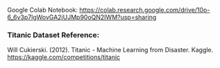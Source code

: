 Google Colab Notebook: https://colab.research.google.com/drive/10o-6_6v3p7lgWovGA2jUJMp90oQN2IWM?usp=sharing

### Titanic Dataset Reference: 
Will Cukierski. (2012). Titanic - Machine Learning from Disaster. Kaggle. https://kaggle.com/competitions/titanic
